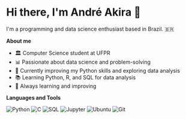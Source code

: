 # Hi there, I'm André Akira 👋

I'm a programming and data science enthusiast based in Brazil. 🇧🇷

**About me**
- 🏛️ Computer Science student at UFPR
- 📊 Passionate about data science and problem-solving
- 🐍 Currently improving my Python skills and exploring data analysis
- 📚 Learning Python, R, and SQL for data analysis
- 🧠 Always learning and improving

**Languages and Tools**

![Python](https://img.shields.io/badge/Python-3776AB?style=for-the-badge&logo=python&logoColor=white)
![C](https://img.shields.io/badge/C-00599C?style=for-the-badge&logo=c&logoColor=white)
![SQL](https://img.shields.io/badge/SQL-4479A1?style=for-the-badge&logo=postgresql&logoColor=white)
![Jupyter](https://img.shields.io/badge/JupyterLab-F37626?style=for-the-badge&logo=jupyter&logoColor=white)
![Ubuntu](https://img.shields.io/badge/Ubuntu-E95420?style=for-the-badge&logo=ubuntu&logoColor=white)
![Git](https://img.shields.io/badge/Git-F05032?style=for-the-badge&logo=git&logoColor=white)
